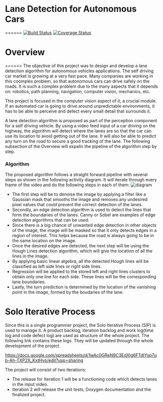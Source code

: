 # Lane Detection for Autonomous Cars
======
[![Build Status](https://travis-ci.org/MichiMaestre/Lane-Detection-for-Autonomous-Cars.svg?branch=master)](https://travis-ci.org/MichiMaestre/Lane-Detection-for-Autonomous-Cars)
[![Coverage Status](https://coveralls.io/repos/github/MichiMaestre/Lane-Detection-for-Autonomous-Cars/badge.svg?branch=master)](https://coveralls.io/github/MichiMaestre/Lane-Detection-for-Autonomous-Cars?branch=master)

# Overview
======
The objective of this project was to design and develop a lane detection algorithm for autonomous vehicles applications. The self driving car market is growing at a very fast pace. Many companies are working in this coomplex problem, so that autonomous cars can drive safely on the roads. It is such a complex problem due to the many aspects that it depends on: robotics, path planning, navigation, computer vision, mechanics, etc.

This project is focused in the computer vision aspect of it, a crucial module. If an automated car is going to drive around unpredictable environments, it has to be able to perceive and detect every small detail that surrounds it.

A lane detection algorithm is proposed as part of the perception component for a self driving vehicle. By using a video feed input of a car driving on the highway, the algorithm will detect where the lanes are so that the car can use its location to avoid getting out of the lane. It will also be able to predict any turn on the road to secure a good tracking of the lane. The following subsection of the Overview will expalin the pipeline of the algorithm step by step. 

### Algorithm
The proposed algorithm follows a straight forward pipeline with several steps as shown in the following activity diagram. It will iterate through every frame of the video and do the following steps in each of them:
![diagram](https://github.com/MichiMaestre/Lane-Detection-for-Autonomous-Cars/blob/master/UML/initial/Activity_UML.png)

* The first step will be to denoise the image by applying a filter like a Gaussian mask that smooths the image and removes any undesired pixel values that could prevent the correct detection of the lanes. 
* Secondly, an edge detection algorithm is used to detect the lines that form the boundaries of the lanes. Canny or Sobel are examples of edge detection algorithms that can be used.
* Since there is a big chance of unwanted edge detection in other objects of the image, the image will be masked so that it only detects edges in a region of interest. This helps because the road is always going to be in the same location on the image.
* Once the desired edges are detected, the next step will be using the Hough Lines detection algorithm, which will give the location of all the lines in the image.
* By applying basic linear algebra, all the detected Hough lines will be classified as left side lines or right side lines.
* Regression will be applied to the stored left and right lines clusters to obtain only one line for each side. These lines will be the corresponding lane boundaries.
* Lastly, the turn prediction is determined by the location of the vanishing point in the image, formed by the boudaries of the lane.

# Solo Iterative Process
Since this is a single programmer project, the Solo Iterative Process (SIP) is used to manage it. A product backlog, iteration backlog and work log(time log and code defect log) are used as structure of the whole project. The following link contains these logs. They will be updated through the whole development of the project.

https://docs.google.com/spreadsheets/d/1wAc0GReN9C3EdXlg6FTdIYsp7ub-Ah-TXP2X_KxtHys/edit?usp=sharing

The project will consist of two iterations:
* The release for Iteration 1 will be a functioning code which detects lanes in the input video.
* Iteration 2 will release the unit tests, Doxygen documentation and the finalized project. 
